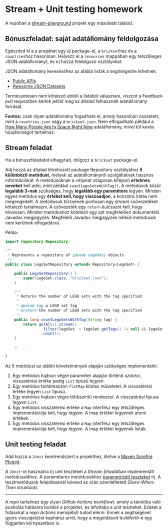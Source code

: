 Stream + Unit testing homework
==============================

A repóban a [stream-playground](https://github.com/jeszy75/stream-playground) projekt egy másolatát találod.

Bónuszfeladat: saját adatállomány feldolgozása
--------------

Egészítsd ki a a projektet egy új package-el, a `brickset`hez és a `countries`hoz hasonlóan. Helyezz el a `resources` mappában egy tetszőleges JSON adatállományt, és írj hozzá feldolgozó osztályokat.

JSON adatállomány kereséséhez az alábbi listák a segítségedre lehetnek:

* [Public APIs](https://github.com/public-apis/public-apis)
* [Awesome JSON Datasets](https://github.com/jdorfman/awesome-json-datasets)

Természetesen nem kötelező ebből a listából választani, viszont a Feedback pull requestben kérlek jelöld meg az általad felhasznált adatállomány forrását.

__Fontos:__ csak olyan adatállomány fogadható el, amely hasonlóan összetett, mint a `countries.json` vagy a `brickset.json`. Nem elfogadható például a [How Many People Are In Space Right Now](http://api.open-notify.org/astros.json) adatállomány, mivel túl kevés tulajdonságot tartalmaz.

Stream feladat
---------------

Ha a bónuszfeladatot kihagytad, dolgozz a `brickset` package-el.

Adj hozzá az általad létrehozott package Repository osztályához __5 különböző metódust__, melyek az adatállományról szolgáltatnak hasznos információkat. A metódusoknak a céljukat világosan kifejező __értelmes neveket__ kell adni, mint például `countLegoSetsWithTag()`. A metódusok közül __legalább 3-nak__ szükséges, hogy __legalább egy paramétere__ legyen. Minden egyes metódus egy __értéket kell, hogy visszaadjon__, a konzolra íratás nem megengedett. A metódusok törzsének pontosan egy *stream* csővezetéket kötelező tartalmazni. A csővezeték egy `return` kulcsszót kell, hogy kövessen. Minden metódushoz kötelező egy azt megfelelően dokumentáló Javadoc megjegyzés. Megfelelő Javadoc megjegyzés nélküli metódusok nem kerülnek elfogadásra.

Példa:
```java
import repository.Repository;

/**
 * Represents a repository of {@code LegoSet} objects.
 */
public class LegoSetRepository extends Repository<LegoSet> {

    public LegoSetRepository() {
        super(LegoSet.class, "brickset.json");
    }

    /**
     * Returns the number of LEGO sets with the tag specified.
     *
     * @param tag a LEGO set tag
     * @return the number of LEGO sets with the tag specified
     */
    public long countLegoSetsWithTag(String tag) {
        return getAll().stream()
                .filter(legoSet -> legoSet.getTags() != null && legoSet.getTags().contains(tag))
                .count();
    }

    // ...

}

```

Az 5 metódust az alábbi követelmények alapján szükséges implementálni:

1. Egy metódus hajtson végre paraméter alapján történő *szűrést*, visszatérési értéke pedig `List` típusú legyen.
2. Egy metódus tartalmazzon `flatMap` köztes műveletet. A visszatérési értéke legyen `List` típusú.
3. Egy metódus hajtson végre többszintű rendezést. A visszatérési típusa legyen `List`.
4. Egy metódus visszatérési értéke a `Map` interfész egy tetszőleges implementációja kell, hogy legyen. A map értékei legyenek atomi értékek.
5. Egy metódus visszatérési értéke a `Map` interfész egy tetszőleges implementációja kell, hogy legyen. A map értékei legyenek listák.

Unit testing feladat
--------------------

Add hozzá a `JUnit` keretrendszert a projekthez, illetve a [Maven Surefire Plugint](https://maven.apache.org/surefire/maven-surefire-plugin/usage.html).

A `JUnit`-ot használva írj unit teszteket a *Stream feladat*ban implementált metódusaidhoz. A paraméteres metódusokhoz [parametrizált teszteket](https://www.baeldung.com/parameterized-tests-junit-5) írj. A tesztmetódusok felépítésénél kövesd az órán szemléltetett *Given-When-Then* struktúrát.

---

A repó tartalmaz egy olyan *Github Actions workflow*t, amely a tárolóba való pusholás hatására buildeli a projektet, és lefuttatja a unit teszteket. Ezeket a futásokat a repó *Actions* menüjéből tudod elérni. Ennek a segítségével gyors visszajelzést kaphatsz arról, hogy a megoldásod buildhető-e egy független környezetben is.